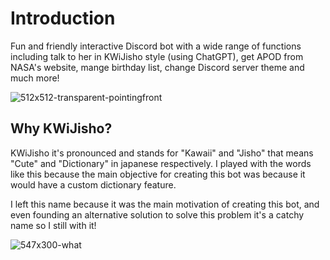 # Introduction

Fun and friendly interactive Discord bot with a wide range of functions including talk to her in KWiJisho style (using ChatGPT), get APOD from NASA's website, mange birthday list, change Discord server theme and much more!

![512x512-transparent-pointingfront](https://github.com/monambike/kwijisho-discord-bot/assets/35270174/35c120f1-6593-4483-98db-a37fab59a24a)

## Why KWiJisho?

KWiJisho it's pronounced and stands for "Kawaii" and "Jisho" that means "Cute" and "Dictionary" in japanese respectively. I played with the words like this because the main objective for creating this bot was because it would have a custom dictionary feature.

I left this name because it was the main motivation of creating this bot, and even founding an alternative solution to solve this problem it's a catchy name so I still with it!

![547x300-what](https://github.com/monambike/kwijisho-discord-bot/assets/35270174/667b52ee-fe53-4116-92c3-8f0dd4cb6707)
